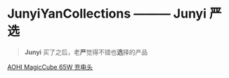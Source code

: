 # JunyiYanCollections ——— Junyi 严选

> **Junyi** 买了之后，老**严**觉得不错也**选**择的产品

[AOHI MagicCube 65W 充电头](https://iaohi.com/products/aohi-magcube-65w-pd-fast-charger)
